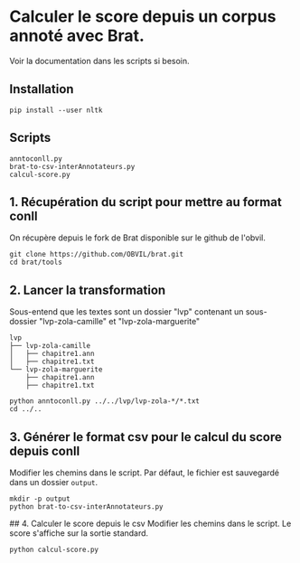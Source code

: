 # Calculer le score depuis un corpus annoté avec Brat.

Voir la documentation dans les scripts si besoin.

## Installation

```
pip install --user nltk
```

## Scripts

```
anntoconll.py
brat-to-csv-interAnnotateurs.py
calcul-score.py
```

## 1. Récupération du script pour mettre au format conll

On récupère depuis le fork de Brat disponible sur le github de l'obvil.

```
git clone https://github.com/OBVIL/brat.git
cd brat/tools
```

## 2. Lancer la transformation
Sous-entend que les textes sont un dossier "lvp" contenant
un sous-dossier "lvp-zola-camille" et "lvp-zola-marguerite"

```
lvp
├── lvp-zola-camille
│   ├── chapitre1.ann
│   ├── chapitre1.txt
└── lvp-zola-marguerite
    ├── chapitre1.ann
    ├── chapitre1.txt
```

```
python anntoconll.py ../../lvp/lvp-zola-*/*.txt
cd ../..
```

## 3. Générer le format csv pour le calcul du score depuis conll
Modifier les chemins dans le script.
Par défaut, le fichier est sauvegardé dans un dossier `output`.

```
mkdir -p output
python brat-to-csv-interAnnotateurs.py
```

## 4. Calculer le score depuis le csv
Modifier les chemins dans le script. Le score s'affiche sur la sortie standard.

`python calcul-score.py`
